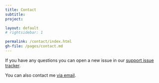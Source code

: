 ```yaml
---
title: Contact
subtitle: 
project: 

layout: default
# rightsidebar: 1

permalink: /contact/index.html
gh-file: /pages/contact.md
---
```

If you have any questions you can open a new issue in our [support issue tracker](https://bb.bugtrackr.eu/index.php?project=support&page=issues).

You can also contact me [via email](https://spamty.eu/mail/v4/89/H9lglkqsQua90b9c8d/).